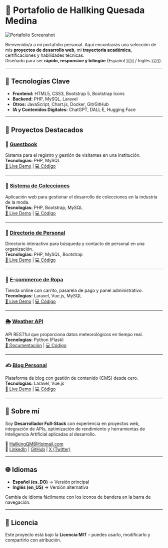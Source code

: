 # 💼 Portafolio de Hallking Quesada Medina

![Portafolio Screenshot](img/preview.png)

Bienvenido/a a mi portafolio personal. Aquí encontrarás una selección de mis **proyectos de desarrollo web**, mi **trayectoria académica**, certificaciones y habilidades técnicas.  
Diseñado para ser **rápido, responsive y bilingüe** (Español 🇩🇴 / Inglés 🇬🇧).

---

## 🚀 Tecnologías Clave
- **Frontend:** HTML5, CSS3, Bootstrap 5, Bootstrap Icons
- **Backend:** PHP, MySQL, Laravel
- **Otros:** JavaScript, Chart.js, Docker, Git/GitHub
- **IA y Contenidos Digitales:** ChatGPT, DALL·E, Hugging Face

---

## 📂 Proyectos Destacados

### 📝 [Guestbook](#)
Sistema para el registro y gestión de visitantes en una institución.  
**Tecnologías:** PHP, MySQL  
[🔗 Live Demo](#) | [💻 Código](#)

---

### 👗 [Sistema de Colecciones](#)
Aplicación web para gestionar el desarrollo de colecciones en la industria de la moda.  
**Tecnologías:** PHP, Bootstrap, MySQL  
[🔗 Live Demo](#) | [💻 Código](#)

---

### 👥 [Directorio de Personal](#)
Directorio interactivo para búsqueda y contacto de personal en una organización.  
**Tecnologías:** PHP, MySQL, Bootstrap  
[🔗 Live Demo](#) | [💻 Código](#)

---

### 🛒 [E-commerce de Ropa](#)
Tienda online con carrito, pasarela de pago y panel administrativo.  
**Tecnologías:** Laravel, Vue.js, MySQL  
[🔗 Live Demo](#) | [💻 Código](#)

---

### 🌦 [Weather API](#)
API RESTful que proporciona datos meteorológicos en tiempo real.  
**Tecnologías:** Python (Flask)  
[📄 Documentación](#) | [💻 Código](#)

---

### ✍ [Blog Personal](#)
Plataforma de blog con gestión de contenido (CMS) desde cero.  
**Tecnologías:** Laravel, Vue.js  
[🔗 Live Demo](#) | [💻 Código](#)

---

## 📜 Sobre mí
Soy **Desarrollador Full-Stack** con experiencia en proyectos web, integración de APIs, optimización de rendimiento y herramientas de Inteligencia Artificial aplicadas al desarrollo.

📧 [HallkingQM@Hotmail.com](mailto:HallkingQM@Hotmail.com)  
🔗 [LinkedIn](https://www.linkedin.com/in/hallkingquesadamedina/) | [GitHub](https://github.com/HallkingQM) | [X (Twitter)](https://x.com/HallkingM66318)

---

## 🌐 Idiomas
- **Español (es_DO)** → Versión principal  
- **Inglés (en_US)** → Versión alternativa  

Cambia de idioma fácilmente con los iconos de bandera en la barra de navegación.

---

## 📄 Licencia
Este proyecto está bajo la **Licencia MIT** – puedes usarlo, modificarlo y compartirlo con atribución.
